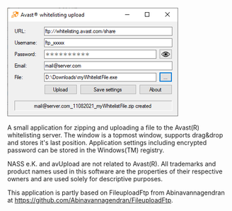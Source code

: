 ![avUpload screenshot](/avUpload.png?raw=true "avUpload screenshot")

A small application for zipping and uploading a file to the Avast(R) whitelisting server. The window is a topmost window, supports drag&drop and stores it's last position. Application settings including encrypted password can be stored in the Windows(TM) registry.

NASS e.K. and avUpload are not related to Avast(R). All trademarks and product names used in this software are the properties of their respective owners and are used solely for descriptive purposes.

This application is partly based on FileuploadFtp from Abinavannagendran at https://github.com/Abinavannagendran/FileuploadFtp.
